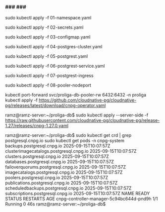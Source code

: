 ### ### ### ###

sudo kubectl apply -f 01-namespace.yaml

sudo kubectl apply -f 02-secrets.yaml

sudo kubectl apply -f 03-configmap.yaml

sudo kubectl apply -f 04-postgres-cluster.yaml

sudo kubectl apply -f 05-postgrest.yaml

sudo kubectl apply -f 06-postgrest-service.yaml

sudo kubectl apply -f 07-postgrest-ingress

sudo kubectl apply -f 08-pooler-nodeport

kubectl port-forward svc/proliga-db-pooler-rw 6432:6432 -n proliga
kubectl apply -f https://github.com/cloudnative-pg/cloudnative-pg/releases/latest/download/cnpg-operator.yaml


ramz@ramz-server:~/proliga-db$ sudo kubectl apply --server-side -f https://raw.githubusercontent.com/cloudnative-pg/cloudnative-pg/release-1.27/releases/cnpg-1.27.0.yaml

ramz@ramz-server:~/proliga-db$ sudo kubectl get crd | grep postgresql.cnpg.io
sudo kubectl get pods -n cnpg-system
backups.postgresql.cnpg.io                  2025-09-15T10:07:57Z
clusterimagecatalogs.postgresql.cnpg.io     2025-09-15T10:07:57Z
clusters.postgresql.cnpg.io                 2025-09-15T10:07:57Z
databases.postgresql.cnpg.io                2025-09-15T10:07:57Z
failoverquorums.postgresql.cnpg.io          2025-09-15T10:07:57Z
imagecatalogs.postgresql.cnpg.io            2025-09-15T10:07:57Z
poolers.postgresql.cnpg.io                  2025-09-15T10:07:57Z
publications.postgresql.cnpg.io             2025-09-15T10:07:57Z
scheduledbackups.postgresql.cnpg.io         2025-09-15T10:07:57Z
subscriptions.postgresql.cnpg.io            2025-09-15T10:07:57Z
NAME                                       READY   STATUS    RESTARTS   AGE
cnpg-controller-manager-5c94bc644d-pnd9h   1/1     Running   0          46s
ramz@ramz-server:~/proliga-db$ 